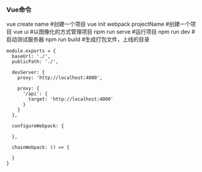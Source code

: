 ### Vue命令
vue create name  #创建一个项目
vue init webpack projectName   #创建一个项目
vue ui  #以图像化的方式管理项目
npm run serve  #运行项目
npm run dev   #启动测试服务器
npm run build   #生成打包文件，上线的目录

```
module.exports = {
  baseUrl: './',
  publicPath: './',

  devServer: {
    proxy: 'http://localhost:4000',

    proxy: {
      '/api': {
        target: 'http://localhost:4000'
      }
    }
  },

  configureWebpack: {

  },

  chainWebpack: () => {

  }
}
```